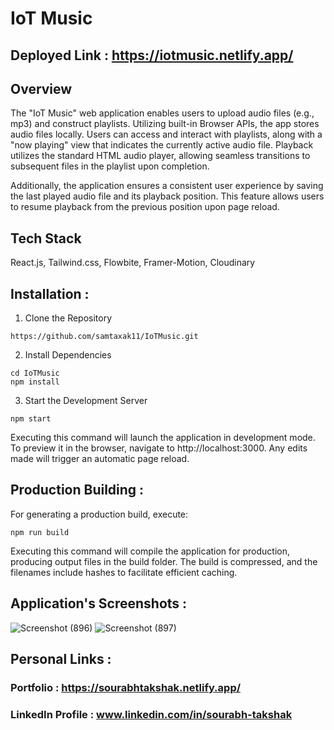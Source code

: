 # IoT Music

## Deployed Link : https://iotmusic.netlify.app/

## Overview

The "IoT Music" web application enables users to upload audio files (e.g., mp3) and construct playlists. Utilizing built-in Browser APIs, the app stores audio files locally. Users can access and interact with playlists, along with a "now playing" view that indicates the currently active audio file. Playback utilizes the standard HTML audio player, allowing seamless transitions to subsequent files in the playlist upon completion. 

Additionally, the application ensures a consistent user experience by saving the last played audio file and its playback position. This feature allows users to resume playback from the previous position upon page reload.

## Tech Stack

React.js, Tailwind.css, Flowbite, Framer-Motion, Cloudinary

## Installation :
1. Clone the Repository
```
https://github.com/samtaxak11/IoTMusic.git
```
2. Install Dependencies
```
cd IoTMusic
npm install
```
3. Start the Development Server
```
npm start
```
Executing this command will launch the application in development mode. To preview it in the browser, navigate to http://localhost:3000. Any edits made will trigger an automatic page reload.

## Production Building :
For generating a production build, execute:
```
npm run build
```
Executing this command will compile the application for production, producing output files in the build folder. The build is compressed, and the filenames include hashes to facilitate efficient caching.

## Application's Screenshots :

![Screenshot (896)](https://github.com/samtaxak11/IoTMusic/assets/97292068/b79775ce-f9c8-468e-ae11-813fab449539)
![Screenshot (897)](https://github.com/samtaxak11/IoTMusic/assets/97292068/acf019d0-f0b1-4b98-9976-b5f13244bb4f)


## Personal Links :
### Portfolio : https://sourabhtakshak.netlify.app/
### LinkedIn Profile : www.linkedin.com/in/sourabh-takshak




